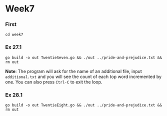 # Week7


### First
```shell
cd week7
```


### Ex 27.1
```shell
go build -o out TwentieSeven.go && ./out ../pride-and-prejudice.txt && rm out 
```

**Note**: The program will ask for the name of an additional file, input `additional.txt` and you will see the count of each top word incremented by one. You can also press `Ctrl-C` to exit the loop.


### Ex 28.1
```shell
go build -o out TwentieEight.go && ./out ../pride-and-prejudice.txt && rm out 
```